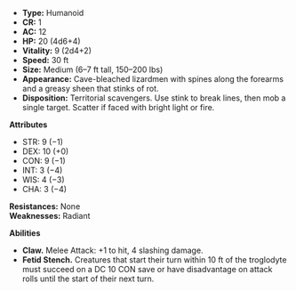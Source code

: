 - **Type:** Humanoid
- **CR:** 1
- **AC:** 12
- **HP:** 20 (4d6+4)
- **Vitality:** 9 (2d4+2)
- **Speed:** 30 ft
- **Size:** Medium (6–7 ft tall, 150–200 lbs)
- **Appearance:** Cave-bleached lizardmen with spines along the forearms and a greasy sheen that stinks of rot.
- **Disposition:** Territorial scavengers. Use stink to break lines, then mob a single target. Scatter if faced with bright light or fire.

**Attributes**
- STR: 9 (−1)
- DEX: 10 (+0)
- CON: 9 (−1)
- INT: 3 (−4)
- WIS: 4 (−3)
- CHA: 3 (−4)

**Resistances:** None  
**Weaknesses:** Radiant

**Abilities**
- **Claw.** Melee Attack: +1 to hit, 4 slashing damage.
- **Fetid Stench.** Creatures that start their turn within 10 ft of the troglodyte must succeed on a DC 10 CON save or have disadvantage on attack rolls until the start of their next turn.